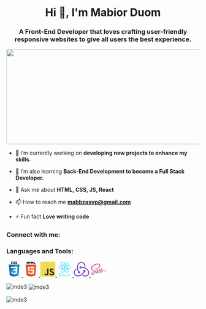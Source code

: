 <h1 align="center">Hi 👋, I'm Mabior Duom</h1>
<h3 align="center">A Front-End Developer that loves crafting user-friendly responsive websites to give all users the best experience.</h3>

<img align="center" width="1400px" height="248px" src="https://miro.medium.com/max/1400/0*0m1rX0H-N0QzUVDZ">

- 🔭 I’m currently working on **developing new projects to enhance my skills.**

- 🌱 I’m also learning **Back-End Development to become a Full Stack Developer.**

- 💬 Ask me about **HTML, CSS, JS, React**

- 📫 How to reach me **mabbzasvp@gmail.com**

- ⚡ Fun fact **Love writing code**

<h3 align="left">Connect with me:</h3>
<p align="left">
</p>

<h3 align="left">Languages and Tools:</h3>
<p align="left"> <a href="https://www.w3schools.com/css/" target="_blank" rel="noreferrer"> <img src="https://raw.githubusercontent.com/devicons/devicon/master/icons/css3/css3-original-wordmark.svg" alt="css3" width="40" height="40"/> </a> <a href="https://www.w3.org/html/" target="_blank" rel="noreferrer"> <img src="https://raw.githubusercontent.com/devicons/devicon/master/icons/html5/html5-original-wordmark.svg" alt="html5" width="40" height="40"/> </a> <a href="https://developer.mozilla.org/en-US/docs/Web/JavaScript" target="_blank" rel="noreferrer"> <img src="https://raw.githubusercontent.com/devicons/devicon/master/icons/javascript/javascript-original.svg" alt="javascript" width="40" height="40"/> </a> <a href="https://reactjs.org/" target="_blank" rel="noreferrer"> <img src="https://raw.githubusercontent.com/devicons/devicon/master/icons/react/react-original-wordmark.svg" alt="react" width="40" height="40"/> </a> <a href="https://redux.js.org" target="_blank" rel="noreferrer"> <img src="https://raw.githubusercontent.com/devicons/devicon/master/icons/redux/redux-original.svg" alt="redux" width="40" height="40"/> </a> <a href="https://sass-lang.com" target="_blank" rel="noreferrer"> <img src="https://raw.githubusercontent.com/devicons/devicon/master/icons/sass/sass-original.svg" alt="sass" width="40" height="40"/> </a> </p>

<p><img align="left" src="https://github-readme-stats.vercel.app/api/top-langs?username=mde3&show_icons=true&locale=en&layout=compact" alt="mde3" /></p>

<p>&nbsp;<img align="center" src="https://github-readme-stats.vercel.app/api?username=mde3&show_icons=true&locale=en" alt="mde3" /></p>

<p><img align="center" src="https://github-readme-streak-stats.herokuapp.com/?user=mde3&" alt="mde3" /></p>
